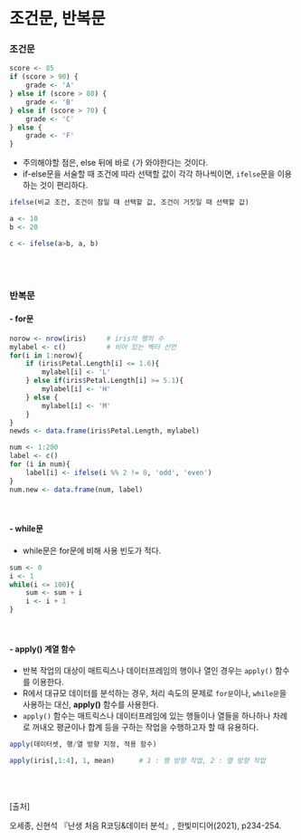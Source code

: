 # 조건문, 반복문

### 조건문

~~~r
score <- 85
if (score > 90) {
    grade <- 'A'
} else if (score > 80) {
    grade <- 'B'
} else if (score > 70) {
    grade <- 'C'
} else {
    grade <- 'F'
}
~~~

- 주의해야할 점은, else 뒤에 바로 `{`가 와야한다는 것이다.
- if-else문을 서술할 때 조건에 따라 선택할 값이 각각 하나씩이면, `ifelse`문을 이용하는 것이 편리하다.

~~~R
ifelse(비교 조건, 조건이 참일 때 선택할 값, 조건이 거짓일 때 선택할 값)

a <- 10
b <- 20

c <- ifelse(a>b, a, b)
~~~

<br/>

<br/>

### 반복문

#### - for문

~~~R
norow <- nrow(iris)		# iris의 행의 수
mylabel <- c()			# 비어 있는 벡터 선언
for(i in 1:norow){
    if (iris$Petal.Length[i] <= 1.6){
        mylabel[i] <- 'L'
    } else if(iris$Petal.Length[i] >= 5.1){
        mylabel[i] <- 'H'
    } else {
        mylabel[i] <- 'M'
    }
}
newds <- data.frame(iris$Petal.Length, mylabel)
~~~

~~~R
num <- 1:200
label <- c()
for (i in num){
    label[i] <- ifelse(i %% 2 != 0, 'odd', 'even')
}
num.new <- data.frame(num, label)
~~~

<br/>

#### - while문

- while문은 for문에 비해 사용 빈도가 적다.

~~~R
sum <- 0
i <- 1
while(i <= 100){
    sum <- sum + i
    i <- i + 1
}
~~~

<br/>

#### - apply() 계열 함수

- 반복 작업의 대상이 매트릭스나 데이터프레임의 행이나 열인 경우는 `apply()` 함수를 이용한다.
- R에서 대규모 데이터를 분석하는 경우, 처리 속도의 문제로 `for문`이나, `while문`을 사용하는 대신, **apply()** 함수를 사용한다.
- `apply()` 함수는 매트릭스나 데이터프레임에 있는 행들이나 열들을 하나하나 차례로 꺼내오 평균이나 합계 등을 구하는 작업을 수행하고자 할 때 유용하다.

~~~R
apply(데이터셋, 행/열 방향 지정, 적용 함수)
~~~

~~~R
apply(iris[,1:4], 1, mean)		# 1 : 행 방향 작업, 2 : 열 방향 작업
~~~

<br/><br/>

[출처]<br/>

오세종, 신현석 『난생 처음 R코딩&데이터 분석』, 한빛미디어(2021), p234-254.

